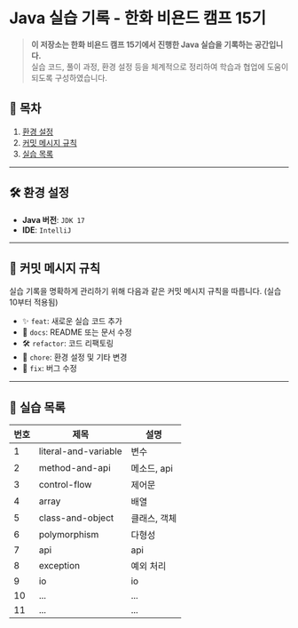 # **Java 실습 기록 - 한화 비욘드 캠프 15기**

> **이 저장소는 한화 비욘드 캠프 15기에서 진행한 Java 실습을 기록하는 공간입니다.**  
> 실습 코드, 풀이 과정, 환경 설정 등을 체계적으로 정리하여 학습과 협업에 도움이 되도록 구성하였습니다.

## 📌 **목차**
1. [환경 설정](#환경-설정)
2. [커밋 메시지 규칙](#커밋-메시지-규칙)
3. [실습 목록](#실습-목록)

---

## 🛠 **환경 설정**
- **Java 버전**: `JDK 17`
- **IDE**: `IntelliJ`

---

## 📜 **커밋 메시지 규칙**
실습 기록을 명확하게 관리하기 위해 다음과 같은 커밋 메시지 규칙을 따릅니다. (실습 10부터 적용됨)

- ✨ `feat`: 새로운 실습 코드 추가
- 📝 `docs`: README 또는 문서 수정
- 🛠 `refactor`: 코드 리팩토링
- 🚀 `chore`: 환경 설정 및 기타 변경
- 🐞 `fix`: 버그 수정

---

## 📂 **실습 목록**
| 번호 | 제목 | 설명 |
|------|------|------|
| 1 | literal-and-variable | 변수 |
| 2 | method-and-api | 메소드, api |
| 3 | control-flow | 제어문 |
| 4 | array | 배열 |
| 5 | class-and-object | 클래스, 객체 |
| 6 | polymorphism | 다형성 |
| 7 | api | api |
| 8 | exception | 예외 처리 |
| 9 | io | io |
| 10 | ... | ... |
| 11 | ... | ... |
